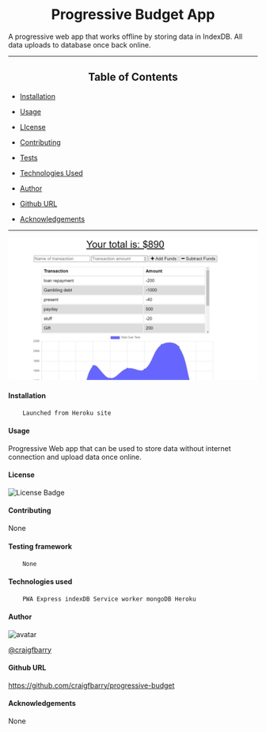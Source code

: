 
# <div align="center">Progressive Budget App</div>


 A progressive web app that works offline by storing data in IndexDB. All data uploads to database once back online.

*****
## <div align="center">Table of Contents</div>

* [Installation](https://github.com/craigfbarry/progressive-budget#installation)

* [Usage](https://github.com/craigfbarry/progressive-budget#usage)

* [LIcense](https://github.com/craigfbarry/progressive-budgetr#license)

* [Contributing](https://github.com/craigfbarry/progressive-budget#contributing)

* [Tests](https://github.com/craigfbarry/progressive-budget#testing-framework)

* [Technologies Used](https://github.com/craigfbarry/progressive-budget#technologies-used)

* [Author](https://github.com/craigfbarry/progressive-budget#author)

* [Github URL](https://github.com/craigfbarry/progressive-budget#github)

* [Acknowledgements](https://github.com/craigfbarry/progressive-budgetr#acknowledgements)



*****
![Progressive-budget](/assets/progressive-budget.png)

#### Installation

        Launched from Heroku site

#### Usage

Progressive Web app that can be used to store data without internet connection and upload data once online.

#### License

![License Badge](https://img.shields.io/badge/Licence-mit-green)

#### Contributing

None

#### Testing framework

        None

#### Technologies used

        PWA Express indexDB Service worker mongoDB Heroku

#### Author

<img src="https://avatars0.githubusercontent.com/u/59948059?v=4" alt="avatar" width="100" height="100">

[@craigfbarry](https://github.com/craigfbarry/)

#### Github URL

https://github.com/craigfbarry/progressive-budget

#### Acknowledgements

None


    
